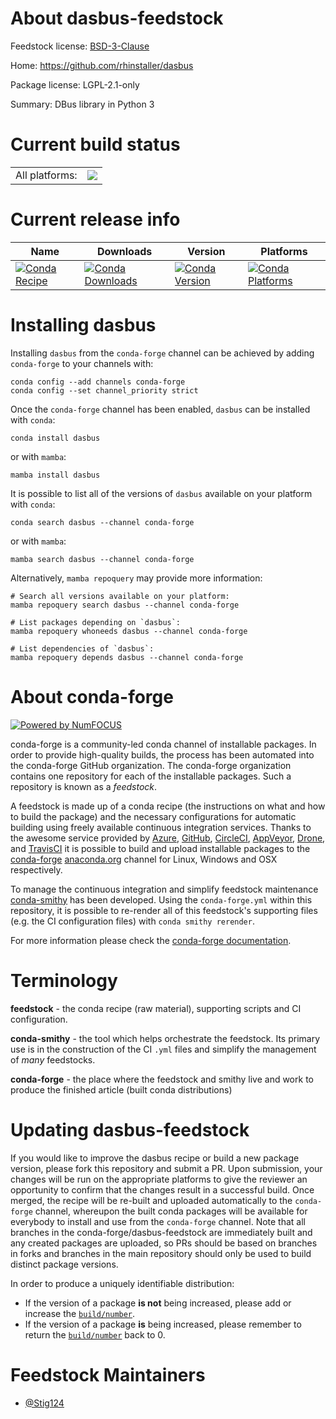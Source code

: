 About dasbus-feedstock
======================

Feedstock license: [BSD-3-Clause](https://github.com/conda-forge/dasbus-feedstock/blob/main/LICENSE.txt)

Home: https://github.com/rhinstaller/dasbus

Package license: LGPL-2.1-only

Summary: DBus library in Python 3

Current build status
====================


<table><tr><td>All platforms:</td>
    <td>
      <a href="https://dev.azure.com/conda-forge/feedstock-builds/_build/latest?definitionId=14300&branchName=main">
        <img src="https://dev.azure.com/conda-forge/feedstock-builds/_apis/build/status/dasbus-feedstock?branchName=main">
      </a>
    </td>
  </tr>
</table>

Current release info
====================

| Name | Downloads | Version | Platforms |
| --- | --- | --- | --- |
| [![Conda Recipe](https://img.shields.io/badge/recipe-dasbus-green.svg)](https://anaconda.org/conda-forge/dasbus) | [![Conda Downloads](https://img.shields.io/conda/dn/conda-forge/dasbus.svg)](https://anaconda.org/conda-forge/dasbus) | [![Conda Version](https://img.shields.io/conda/vn/conda-forge/dasbus.svg)](https://anaconda.org/conda-forge/dasbus) | [![Conda Platforms](https://img.shields.io/conda/pn/conda-forge/dasbus.svg)](https://anaconda.org/conda-forge/dasbus) |

Installing dasbus
=================

Installing `dasbus` from the `conda-forge` channel can be achieved by adding `conda-forge` to your channels with:

```
conda config --add channels conda-forge
conda config --set channel_priority strict
```

Once the `conda-forge` channel has been enabled, `dasbus` can be installed with `conda`:

```
conda install dasbus
```

or with `mamba`:

```
mamba install dasbus
```

It is possible to list all of the versions of `dasbus` available on your platform with `conda`:

```
conda search dasbus --channel conda-forge
```

or with `mamba`:

```
mamba search dasbus --channel conda-forge
```

Alternatively, `mamba repoquery` may provide more information:

```
# Search all versions available on your platform:
mamba repoquery search dasbus --channel conda-forge

# List packages depending on `dasbus`:
mamba repoquery whoneeds dasbus --channel conda-forge

# List dependencies of `dasbus`:
mamba repoquery depends dasbus --channel conda-forge
```


About conda-forge
=================

[![Powered by
NumFOCUS](https://img.shields.io/badge/powered%20by-NumFOCUS-orange.svg?style=flat&colorA=E1523D&colorB=007D8A)](https://numfocus.org)

conda-forge is a community-led conda channel of installable packages.
In order to provide high-quality builds, the process has been automated into the
conda-forge GitHub organization. The conda-forge organization contains one repository
for each of the installable packages. Such a repository is known as a *feedstock*.

A feedstock is made up of a conda recipe (the instructions on what and how to build
the package) and the necessary configurations for automatic building using freely
available continuous integration services. Thanks to the awesome service provided by
[Azure](https://azure.microsoft.com/en-us/services/devops/), [GitHub](https://github.com/),
[CircleCI](https://circleci.com/), [AppVeyor](https://www.appveyor.com/),
[Drone](https://cloud.drone.io/welcome), and [TravisCI](https://travis-ci.com/)
it is possible to build and upload installable packages to the
[conda-forge](https://anaconda.org/conda-forge) [anaconda.org](https://anaconda.org/)
channel for Linux, Windows and OSX respectively.

To manage the continuous integration and simplify feedstock maintenance
[conda-smithy](https://github.com/conda-forge/conda-smithy) has been developed.
Using the ``conda-forge.yml`` within this repository, it is possible to re-render all of
this feedstock's supporting files (e.g. the CI configuration files) with ``conda smithy rerender``.

For more information please check the [conda-forge documentation](https://conda-forge.org/docs/).

Terminology
===========

**feedstock** - the conda recipe (raw material), supporting scripts and CI configuration.

**conda-smithy** - the tool which helps orchestrate the feedstock.
                   Its primary use is in the construction of the CI ``.yml`` files
                   and simplify the management of *many* feedstocks.

**conda-forge** - the place where the feedstock and smithy live and work to
                  produce the finished article (built conda distributions)


Updating dasbus-feedstock
=========================

If you would like to improve the dasbus recipe or build a new
package version, please fork this repository and submit a PR. Upon submission,
your changes will be run on the appropriate platforms to give the reviewer an
opportunity to confirm that the changes result in a successful build. Once
merged, the recipe will be re-built and uploaded automatically to the
`conda-forge` channel, whereupon the built conda packages will be available for
everybody to install and use from the `conda-forge` channel.
Note that all branches in the conda-forge/dasbus-feedstock are
immediately built and any created packages are uploaded, so PRs should be based
on branches in forks and branches in the main repository should only be used to
build distinct package versions.

In order to produce a uniquely identifiable distribution:
 * If the version of a package **is not** being increased, please add or increase
   the [``build/number``](https://docs.conda.io/projects/conda-build/en/latest/resources/define-metadata.html#build-number-and-string).
 * If the version of a package **is** being increased, please remember to return
   the [``build/number``](https://docs.conda.io/projects/conda-build/en/latest/resources/define-metadata.html#build-number-and-string)
   back to 0.

Feedstock Maintainers
=====================

* [@Stig124](https://github.com/Stig124/)


